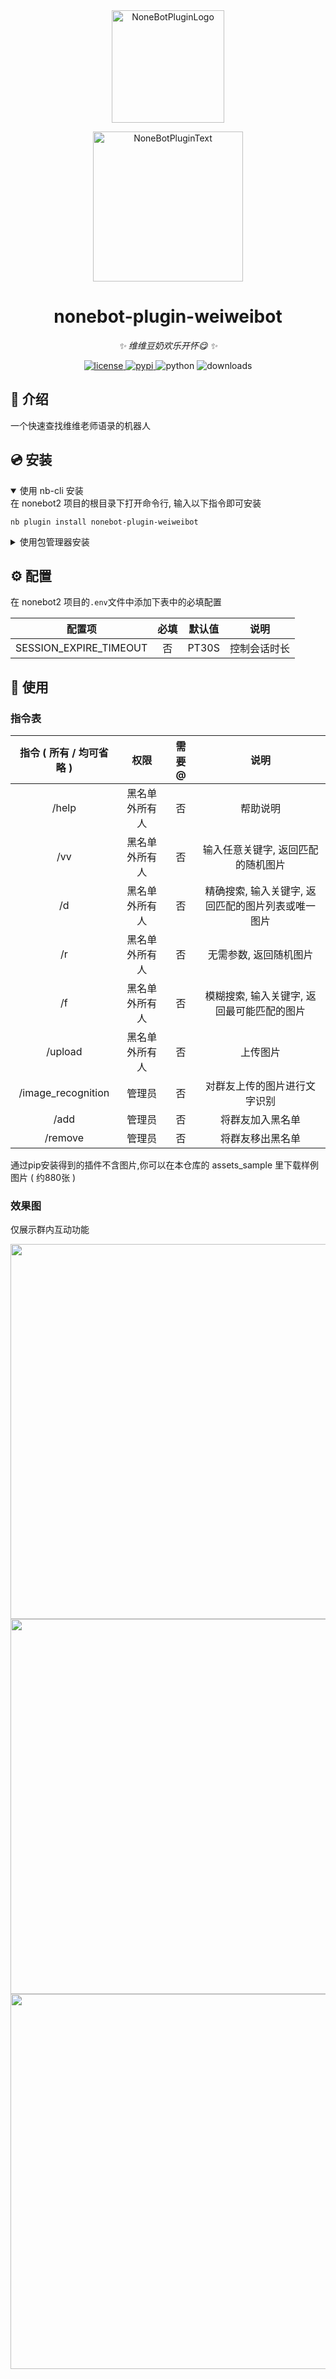 <div align="center">
  <a href="https://nonebot.dev/store"><img src="https://raw.githubusercontent.com/A-kirami/nonebot-plugin-template/resources/nbp_logo.png" width="180" height="180" alt="NoneBotPluginLogo"></a>
  <br>
  <p><img src="https://raw.githubusercontent.com/A-kirami/nonebot-plugin-template/resources/NoneBotPlugin.svg" width="240" alt="NoneBotPluginText"></p>
</div>

<div align="center">

# nonebot-plugin-weiweibot

_✨ 维维豆奶欢乐开怀😋 ✨_


<a href="./LICENSE">
    <img src="https://img.shields.io/github/license/SwedishDoveCooker/nonebot-plugin-weiweibot.svg" alt="license">
</a>
<a href="https://pypi.python.org/pypi/nonebot-plugin-weiweibot">
    <img src="https://img.shields.io/pypi/v/nonebot-plugin-weiweibot.svg" alt="pypi">
</a>
<img src="https://img.shields.io/badge/python-3.9+-blue.svg" alt="python">
<img src="https://img.shields.io/pypi/dm/nonebot-plugin-weiweibot?logo=pypi&label=Downloads" alt="downloads">

</div>

## 📖 介绍

一个快速查找维维老师语录的机器人

## 💿 安装

<details open>
<summary>使用 nb-cli 安装</summary>
在 nonebot2 项目的根目录下打开命令行, 输入以下指令即可安装

    nb plugin install nonebot-plugin-weiweibot

</details>

<details>
<summary>使用包管理器安装</summary>
在 nonebot2 项目的插件目录下, 打开命令行, 根据你使用的包管理器, 输入相应的安装命令

<details>
<summary>pip</summary>

    pip install nonebot-plugin-weiweibot
</details>
<details>
<summary>pdm</summary>

    pdm add nonebot-plugin-weiweibot
</details>
<details>
<summary>poetry</summary>

    poetry add nonebot-plugin-weiweibot
</details>
<details>
<summary>conda</summary>

    conda install nonebot-plugin-weiweibot
</details>

打开 nonebot2 项目根目录下的 `pyproject.toml` 文件, 在 `[tool.nonebot]` 部分追加写入

    plugins = ["nonebot_plugin_weiweibot"]

</details>

## ⚙️ 配置

在 nonebot2 项目的`.env`文件中添加下表中的必填配置

|         配置项         | 必填 |  默认值   |        说明        |
| :--------------------: | :--: | :-------: | :----------------: |
| SESSION_EXPIRE_TIMEOUT |  否  |   PT30S   |    控制会话时长    |

## 🎉 使用

### 指令表

|        指令 ( 所有 / 均可省略 )       |      权限      | 需要@ |                        说明                        |
| :----------------: | :------------: | :---: | :------------------------------------------------: |
|       /help        | 黑名单外所有人 |  否   |                      帮助说明                      |
|        /vv         | 黑名单外所有人 |  否   |         输入任意关键字, 返回匹配的随机图片         |
|         /d         | 黑名单外所有人 |  否   | 精确搜索, 输入关键字, 返回匹配的图片列表或唯一图片 |
|         /r         | 黑名单外所有人 |  否   |               无需参数, 返回随机图片               |
|         /f         | 黑名单外所有人 |  否   |     模糊搜索, 输入关键字, 返回最可能匹配的图片     |
|      /upload       | 黑名单外所有人 |  否   |                      上传图片                      |
| /image_recognition |     管理员     |  否   |            对群友上传的图片进行文字识别            |
|        /add        |     管理员     |  否   |                  将群友加入黑名单                  |
|      /remove       |     管理员     |  否   |                  将群友移出黑名单                  |

通过pip安装得到的插件不含图片,你可以在本仓库的 assets_sample 里下载样例图片 ( 约880张 ) 

### 效果图

仅展示群内互动功能
<div align="left">
<img src="https://cdn.jsdelivr.net/gh/SwedishDoveCooker/ImgBed@main/202407180035381.png" width="600"/>
<img src="https://cdn.jsdelivr.net/gh/SwedishDoveCooker/ImgBed@main/202407180035618.jpg" width="600"/>
<img src="https://cdn.jsdelivr.net/gh/SwedishDoveCooker/ImgBed@main/202407180035690.png" width="600"/>
</div>
